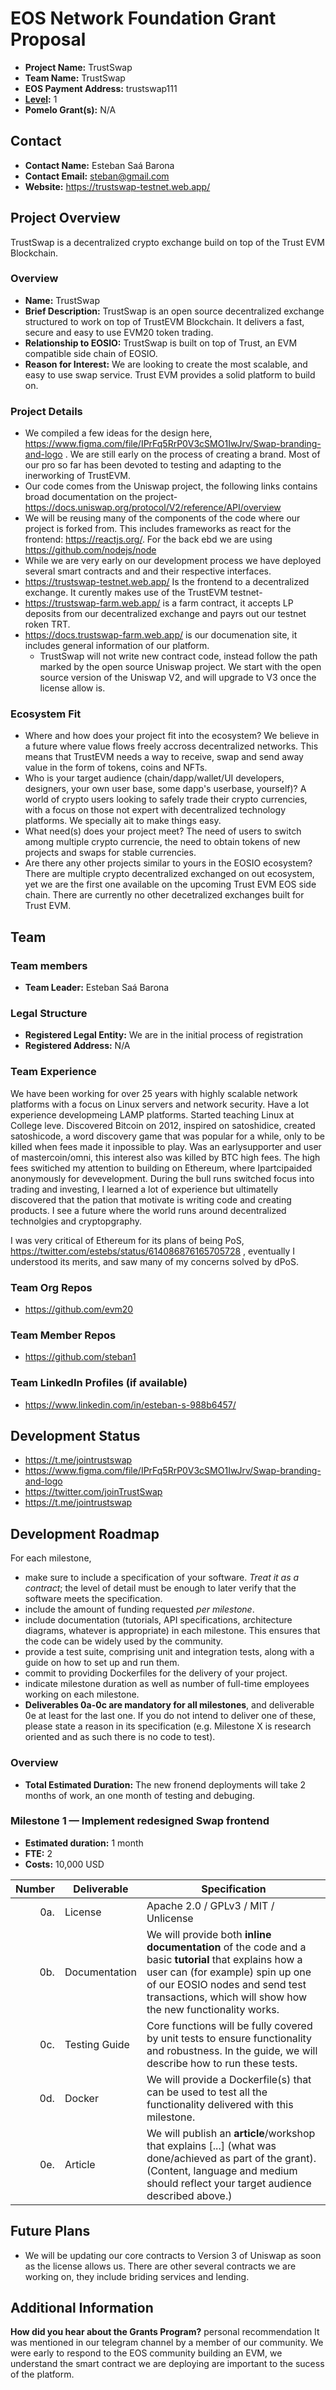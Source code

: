 # EOS Network Foundation Grant Proposal

- **Project Name:** TrustSwap
- **Team Name:** TrustSwap
- **EOS Payment Address:** trustswap111
- **[Level](https://github.com/eosnetworkfoundation/grant-framework#grant-levels):** 1
- **Pomelo Grant(s):** N/A

## Contact

- **Contact Name:** Esteban Saá Barona
- **Contact Email:** steban@gmail.com
- **Website:** https://trustswap-testnet.web.app/

## Project Overview

TrustSwap is a decentralized crypto exchange build on top of the Trust EVM Blockchain.

### Overview

- **Name:** TrustSwap
- **Brief Description:** TrustSwap is an open source decentralized exchange structured to work on top of TrustEVM Blockchain. It delivers a fast, secure and easy to use EVM20 token trading. 
- **Relationship to EOSIO:** TrustSwap is built on top of Trust, an EVM compatible side chain of EOSIO.
- **Reason for Interest:** We are looking to create the most scalable, and easy to use swap service. Trust EVM provides a solid platform to build on.

### Project Details

- We compiled a few ideas for the design here,  https://www.figma.com/file/IPrFq5RrP0V3cSMO1IwJrv/Swap-branding-and-logo . We are still early on the process of creating a brand. Most of our pro so far has been devoted to testing and adapting to the inerworking of TrustEVM. 
- Our code comes from the Uniswap project, the following links contains broad documentation on the project- https://docs.uniswap.org/protocol/V2/reference/API/overview
- We will be reusing many of the components of the code where our project is forked from. This includes frameworks as react for the frontend: https://reactjs.org/. For the back ebd we are using https://github.com/nodejs/node
- While we are very early on our development process we have deployed several smart contracts and and their respective interfaces. 
- https://trustswap-testnet.web.app/ Is the frontend to a decentralized exchange. It curently makes use of the TrustEVM testnet-
- https://trustswap-farm.web.app/ is a farm contract, it accepts LP deposits from our decentralized exchange and payrs out our testnet roken TRT. 
- https://docs.trustswap-farm.web.app/ is our documenation site, it includes general information of our platform. 
  - TrustSwap will not write new contract code, instead follow the path marked by the open source Uniswap project. We start with the open source version of the Uniswap V2, and will upgrade to V3 once the license allow is.

### Ecosystem Fit

- Where and how does your project fit into the ecosystem? 
We believe in a future where value flows freely accross decentralized networks. This means that TrustEVM needs a way to receive, swap and send away value in the form of tokens, coins and NFTs.
- Who is your target audience (chain/dapp/wallet/UI developers, designers, your own user base, some dapp's userbase, yourself)?
A world of crypto users looking to safely trade their crypto currencies, with a focus on those not expert with decentralized technology platforms. We specially ait to make things easy. 
- What need(s) does your project meet?
The need of users to switch among multiple crypto currencie, the need to obtain tokens of new projects and swaps for stable currencies. 
- Are there any other projects similar to yours in the EOSIO ecosystem?
There are multiple crypto decentralized exchanged on out ecosystem, yet we are the first one available on the upcoming Trust EVM EOS side chain. There are currently no other decetralized exchanges built for Trust EVM.

## Team

### Team members

- **Team Leader:** Esteban Saá Barona

### Legal Structure
- **Registered Legal Entity:** We are in the initial process of registration
- **Registered Address:** N/A

### Team Experience

We have been working for over 25 years with highly scalable network platforms with a focus on Linux servers and network security. Have a lot experience developmeing LAMP platforms. Started teaching Linux at College leve. Discovered Bitcoin on 2012, inspired on satoshidice, created satoshicode, a word discovery game that was popular for a while, only to be killed when fees made it inpossible to play. Was an earlysupporter and user  of mastercoin/omni, this interest also was killed by BTC high fees. The high fees switiched my attention to building on Ethereum, where Ipartcipaided anonymously for devevelopment. During the bull runs switched focus into trading and investing, I learned a lot of experience but ultimatelly discovered that the pation that motivate is writing code and creating products.  I see a future where the world runs around decentralized technolgies and cryptopgraphy.  

I was very critical of Ethereum for its plans of being PoS, https://twitter.com/estebs/status/614086876165705728 , eventually I understood its merits, and saw many of my concerns solved by dPoS. 

### Team Org Repos

- https://github.com/evm20

### Team Member Repos

- https://github.com/steban1

### Team LinkedIn Profiles (if available)

- https://www.linkedin.com/in/esteban-s-988b6457/

## Development Status

- https://t.me/jointrustswap
- https://www.figma.com/file/IPrFq5RrP0V3cSMO1IwJrv/Swap-branding-and-logo
- https://twitter.com/joinTrustSwap
- https://t.me/jointrustswap

## Development Roadmap

For each milestone,

- make sure to include a specification of your software. _Treat it as a contract_; the level of detail must be enough to later verify that the software meets the specification.
- include the amount of funding requested _per milestone_.
- include documentation (tutorials, API specifications, architecture diagrams, whatever is appropriate) in each milestone. This ensures that the code can be widely used by the community.
- provide a test suite, comprising unit and integration tests, along with a guide on how to set up and run them.
- commit to providing Dockerfiles for the delivery of your project.
- indicate milestone duration as well as number of full-time employees working on each milestone.
- **Deliverables 0a-0c are mandatory for all milestones**, and deliverable 0e at least for the last one. If you do not intend to deliver one of these, please state a reason in its specification (e.g. Milestone X is research oriented and as such there is no code to test).

### Overview

- **Total Estimated Duration:** The new fronend deployments will take 2 months of work, an one month of testing and debuging. 

### Milestone 1  — Implement redesigned Swap frontend

- **Estimated duration:** 1 month
- **FTE:**  2
- **Costs:** 10,000 USD

| Number | Deliverable | Specification |
| -----: | ----------- | ------------- |
| 0a. | License | Apache 2.0 / GPLv3 / MIT / Unlicense |
| 0b. | Documentation | We will provide both **inline documentation** of the code and a basic **tutorial** that explains how a user can (for example) spin up one of our EOSIO nodes and send test transactions, which will show how the new functionality works. |
| 0c. | Testing Guide | Core functions will be fully covered by unit tests to ensure functionality and robustness. In the guide, we will describe how to run these tests. |
| 0d. | Docker | We will provide a Dockerfile(s) that can be used to test all the functionality delivered with this milestone. |
| 0e. | Article | We will publish an **article**/workshop that explains [...] (what was done/achieved as part of the grant). (Content, language and medium should reflect your target audience described above.)


## Future Plans

- We will be updating our core contracts to Version 3 of Uniswap as soon as the license allows us. There are other several contracts we are working on, they include briding services and lending. 


## Additional Information

**How did you hear about the Grants Program?** personal recommendation
It was mentioned in our telegram channel by a member of our community. We were early to respond to the EOS community building an EVM,  we understand the smart contract we are deploying are important to the sucess of the platform.
